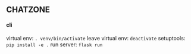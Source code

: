 ## CHATZONE

#### cli
virtual env:
`. venv/bin/activate`
leave virtual env:
`deactivate`
setuptools:
`pip install -e .`
run server:
`flask run`
